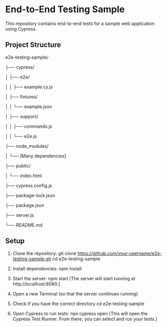 # End-to-End Testing Sample
This repository contains end-to-end tests for a sample web application using Cypress.

## Project Structure

e2e-testing-sample/

├── cypress/

│   ├── e2e/

│   │   ├── example.cy.js

│   ├── fixtures/

│   │   └── example.json

│   ├── support/

│   │   ├── commands.js

│   │   └── e2e.js

├── node_modules/

│   └── [Many dependencies]

├── public/

│   └── index.html

├── cypress.config.js

├── package-lock.json

├── package.json

├── server.js

└── README.md


## Setup
1. Clone the repository:
   git clone https://github.com/your-username/e2e-testing-sample.git
   cd e2e-testing-sample
   
2. Install dependencies:
   npm install
   
3. Start the server:
   npm start
[The server will start running at http://localhost:8080.]

4. Open a new Terminal (so that the server continues running)
5. Check if you have the correct directory
   cd e2e-testing-sample
   
7. Open Cypress to run tests:
   npx cypress open
[This will open the Cypress Test Runner. From there, you can select and run your tests.]

